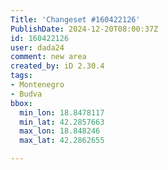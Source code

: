 ```yaml
---
Title: 'Changeset #160422126'
PublishDate: 2024-12-20T08:00:37Z
id: 160422126
user: dada24
comment: new area
created_by: iD 2.30.4
tags:
- Montenegro
- Budva
bbox:
  min_lon: 18.8478117
  min_lat: 42.2857663
  max_lon: 18.848246
  max_lat: 42.2862655

---
```

